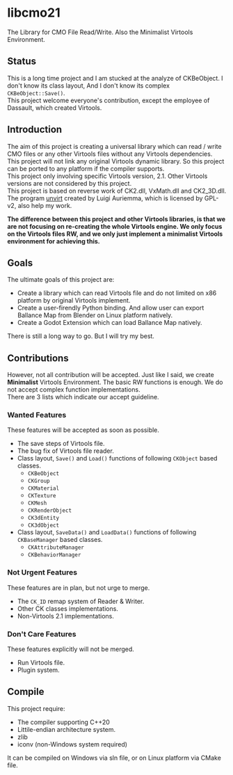 # libcmo21

The Library for CMO File Read/Write. Also the Minimalist Virtools Environment.

## Status

This is a long time project and I am stucked at the analyze of CKBeObject. I don't know its class layout, And I don't know its complex `CKBeObject::Save()`.  
This project welcome everyone's contribution, except the employee of Dassault, which created Virtools.  

## Introduction

The aim of this project is creating a universal library which can read / write CMO files or any other Virtools files without any Virtools dependencies.  
This project will not link any original Virtools dynamic library. So this project can be ported to any platform if the compiler supports.  
This project only involving specific Virtools version, 2.1. Other Virtools versions are not considered by this project.  
This project is based on reverse work of CK2.dll, VxMath.dll and CK2_3D.dll. The program [unvirt](https://aluigi.altervista.org/papers.htm#unvirt) created by Luigi Auriemma, which is licensed by GPL-v2, also help my work.

**The difference between this project and other Virtools libraries, is that we are not focusing on re-creating the whole Virtools engine. We only focus on the Virtools files RW, and we only just implement a minimalist Virtools environment for achieving this.**

## Goals

The ultimate goals of this project are:

* Create a library which can read Virtools file and do not limited on x86 platform by original Virtools implement.
* Create a user-firendly Python binding. And allow user can export Ballance Map from Blender on Linux platform natively.
* Create a Godot Extension which can load Ballance Map natively.

There is still a long way to go. But I will try my best.

## Contributions

However, not all contribution will be accepted. Just like I said, we create **Minimalist** Virtools Environment. The basic RW functions is enough. We do not accept complex function implementations.  
There are 3 lists which indicate our accept guideline.

### Wanted Features

These features will be accepted as soon as possible.

* The save steps of Virtools file.
* The bug fix of Virtools file reader.
* Class layout, `Save()` and `Load()` functions of following `CKObject` based classes.
  - `CKBeObject`
  - `CKGroup`
  - `CKMaterial`
  - `CKTexture`
  - `CKMesh`
  - `CKRenderObject`
  - `CK3dEntity`
  - `CK3dObject`
* Class layout, `SaveData()` and `LoadData()` functions of following `CKBaseManager` based classes.
  - `CKAttributeManager`
  - `CKBehaviorManager`

### Not Urgent Features

These features are in plan, but not urge to merge.

* The `CK_ID` remap system of Reader & Writer.
* Other CK classes implementations.
* Non-Virtools 2.1 implementations.

### Don't Care Features

These features explicitly will not be merged.

* Run Virtools file.
* Plugin system.

## Compile

This project require:

* The compiler supporting C++20
* Littile-endian architecture system.
* zlib
* iconv (non-Windows system required)

It can be compiled on Windows via sln file, or on Linux platform via CMake file.
